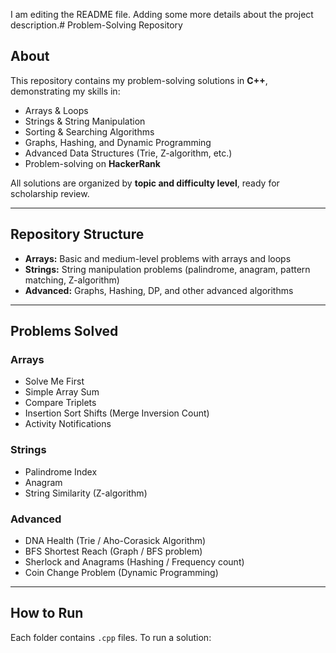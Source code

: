 I am editing the README file. Adding some more details about the project description.# Problem-Solving Repository

## About
This repository contains my problem-solving solutions in **C++**, demonstrating my skills in:
- Arrays & Loops
- Strings & String Manipulation
- Sorting & Searching Algorithms
- Graphs, Hashing, and Dynamic Programming
- Advanced Data Structures (Trie, Z-algorithm, etc.)
- Problem-solving on **HackerRank**

All solutions are organized by **topic and difficulty level**, ready for scholarship review.

---

## Repository Structure
- **Arrays:** Basic and medium-level problems with arrays and loops  
- **Strings:** String manipulation problems (palindrome, anagram, pattern matching, Z-algorithm)  
- **Advanced:** Graphs, Hashing, DP, and other advanced algorithms  

---

## Problems Solved

### Arrays
- Solve Me First  
- Simple Array Sum  
- Compare Triplets  
- Insertion Sort Shifts (Merge Inversion Count)  
- Activity Notifications  

### Strings
- Palindrome Index  
- Anagram  
- String Similarity (Z-algorithm)  

### Advanced
- DNA Health (Trie / Aho-Corasick Algorithm)  
- BFS Shortest Reach (Graph / BFS problem)  
- Sherlock and Anagrams (Hashing / Frequency count)  
- Coin Change Problem (Dynamic Programming)  

---

## How to Run
Each folder contains `.cpp` files. To run a solution:

